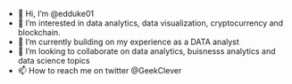 - 👋 Hi, I’m @edduke01
- 👀 I’m interested in data analytics, data visualization, cryptocurrency and blockchain.
- 🌱 I’m currently building on my experience as a DATA analyst 
- 💞️ I’m looking to collaborate on data analytics, buisnesss analytics and data science topics
- 📫 How to reach me on twitter @GeekClever

<!---
edduke01/edduke01 is a ✨ special ✨ repository because its `README.md` (this file) appears on your GitHub profile.
You can click the Preview link to take a look at your changes.
--->
